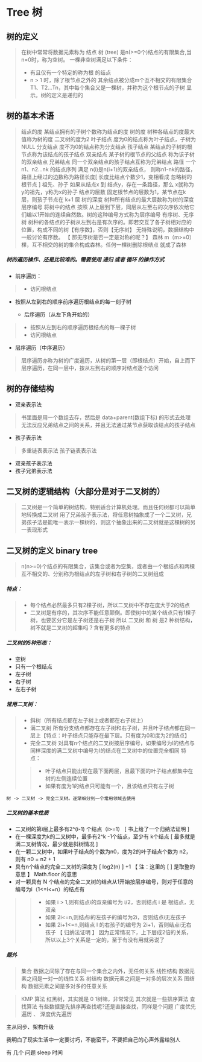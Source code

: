 # Tree 树

## 树的定义
> 在树中常常将数据元素称为 结点
  树 (tree) 是n(>=0个)结点的有限集合,当n=0时，称为空树。
  一棵非空树满足以下条件：
> *  有且仅有一个特定的称为根 的结点
> *  n > 1 时，除了根节点之外的 其余结点被分成m个互不相交的有限集合T1、T2...Tn，其中每个集合又是一棵树，并称为这个根节点的子树
	显示。树的定义是递归的

## 树的基本术语
> 结点的度	某结点拥有的子树个数称为结点的度
  树的度     树种各结点的度最大值称为树的度   二叉树的度为2
  叶子结点   度为0的结点称为叶子结点，子树为NULL
  分支结点	度不为0的结点称为分支结点
  孩子结点	某结点的子树的根节点称为该结点的孩子结点
  双亲结点	某子树的根节点的父结点 称为该子树的双亲结点
  兄弟结点	同一个双亲结点的孩子结点互称为兄弟结点
  路径		一个n1、n2...nk 的结点序列 满足 n(i)是n(i+1)的双亲结点，
  			则称n1-nk的路径，路径上经过的边数称为路径长度[ 长度比结点个数少1，变相看成 忽略树的根节点 ]
  祖先、孙子		如果从结点x 到 结点y，存在一条路径，那么 x就称为y的祖先，y称为x的孙子
  结点的层数  固定根节点的层数为1，某节点在k层，则孩子节点在 k+1 层
  树的深度    树种所有结点的最大层数称为树的深度
  层序编号    将树中的结点 按照 从上层到下层，同层从左至右的次序依次给它们编以1开始的连续自然数。树的这种编号方式称为层序编号
  有序树、无序树		树种的各结点的子树从左到右是有次序的。即若交互了各子树相对应的位置，构成不同的树【有序数】，否则【无序树】
  		无特殊说明，数据结构中一般讨论有序数。  【 那无序树是否一定是对称的呢？】
  森林		m（m>=0）棵，互不相交的树的集合构成森林。任何一棵树删除根结点 就成了森林

##### 树的遍历操作、还是比较难的。需要使用 递归 或者 循环 的操作方式
  * 前序遍历：
>* 访问根结点
* 按照从左到右的顺序前序遍历根结点的每一刻子树

  * 后序遍历（从左下角开始的）
> * 按照从左到右的顺序遍历根结点的每一棵子树
> * 访问根结点

  * 层序遍历（中序遍历）
> 层序遍历亦称为树的广度遍历，从树的第一层（即根结点）开始，自上而下层序遍历，在同一层中，按从左到右的顺序对结点逐个访问

## 树的存储结构
* 双亲表示法
>    书里面是用一个数组去存，然后是 data+parent(数组下标) 的形式去处理
>    无法反应兄弟结点之间的关系，并且无法通过某节点获取该结点的孩子结点


* 孩子表示法  
> 多重链表表示法
> 孩子链表表示法

* 双亲孩子表示法
* 孩子兄弟表示法

## 二叉树的逻辑结构（大部分是对于二叉树的）
> 二叉树是一个简单的树结构，特别适合计算机处理。而且任何树都可以简单地转换成二叉树
  用了兄弟孩子表示法，将任意树抽象成了一个二叉树，兄弟孩子法是能唯一表示一棵树的，则这个抽象出来的二叉树就是这棵树的另一表现形式

## 二叉树的定义 binary tree
> n(n>=0)个结点的有限集合，该集合或者为空集，或者由一个根结点和两棵互不相交的、分别称为根结点的左子树和右子树的二叉树组成
##### 特点：
> * 每个结点必然最多只有2棵子树，所以二叉树中不存在度大于2的结点
> * 二叉树是有序的，其次序不能任意颠倒。即使树中的某个结点只有1棵子树，也要区分它是左子树还是右子树
所以 二叉树 和 树 是2 种树结构，树不就是二叉树的超集吗？含有更多的特点

##### 二叉树的5种形态： 
* 空树
* 只有一个根结点
* 左子树
* 右子树
* 左右子树

##### 常用二叉树：
> * 斜树（所有结点都在左子树上或者都在右子树上）
> * 满二叉树 所有分支结点都存在左子树和右子树，并且叶子结点都在同一层上【特点：叶子结点只能存在最下层。只有度为0和度为2的结点】
> * 完全二叉树 对具有n个结点的二叉树按层序编号，如果编号为I的结点与同样深度的满二叉树中编号为I的结点在二叉树中的位置完全相同
>   特点： 
>> * 叶子结点只能出现在最下面两层，且最下面的叶子结点都集中在树的左侧连续位置
>> * 如果有度为1的结点只可能有一个，且该结点只有左子树

	树 -> 二叉树 -> 完全二叉树。逐渐细分到一个常用领域去使用

##### 二叉树的基本性质

* 二叉树的第i层上最多有2^(i-1) 个结点（i>=1） [ 书上给了一个归纳法证明 ]
* 在一棵深度为k的二叉树中，最多有2^k -1个结点，至少有 k个结点 [ 最多就是满二叉树情况，最少就是斜树情况  ]
* 在一颗二叉树中，如果叶子结点的个数为n0，度为2的叶子结点个数为 n2，则有 n0 = n2 + 1
* 具有n个结点的完全二叉树的深度为 [ log2(n) ] +1  【 注：这里的 [ ] 是取整的意思 】 Math.floor 的意思
* 对一颗具有 N 个结点的完全二叉树的结点从1开始按层序编号，则对于任意的编号为i（1<=i<=n）的结点有

>> * 如果 i > 1,则有结点i的双亲编号为 i/2，否则结点 i 是 根结点，无双亲
>> * 如果 2i<=n,则结点i的左孩子的编号为2i，否则结点i无左孩子
>> * 如果 2i+1<=n,则结点 I 的右孩子的编号为 2i+1，否则结点i无右孩子
【 归纳法证明 】
	因为正常情况下，上下层成2倍的关系，所以以上3个关系是一定的，至于有没有用就另说了

	


##### 题外

> 集合		数据之间除了存在与同一个集合之内外，无任何关系
  线性结构	数据元素之间是一对一的线性关系
  树结构		数据元素之间是一对多的层次关系
  图结构		数据元素之间是多对多的任意关系

> KMP 算法
  红黑树，其实就是 0 1树嘛，非常常见
  其次就是一些排序算法
  查找算法
  有些数据是先排序再查找呢?还是直接查找，同样是个问题
  广度优先遍历 、 深度优先遍历

  主从同步、架构升级

  我明白了现实生活中一定要讨巧，不能蛮干，不要把自己的心声外露给别人


  有 几个 问题
  	sleep 时间
  	


 
